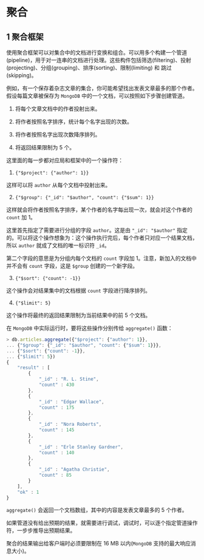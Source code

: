 # 聚合

## 1 聚合框架

使用聚合框架可以对集合中的文档进行变换和组合。可以用多个构建一个管道 (pipeline)，用于对一连串的文档进行处理。这些构件包括筛选(filtering)、投射(projecting)、分组(grouping)、排序(sorting)、限制(limiting) 和 跳过(skipping)。

例如，有一个保存着杂志文章的集合，你可能希望找出发表文章最多的那个作者。假设每篇文章被保存为 `MongoDB` 中的一个文档，可以按照如下步骤创建管道。

1. 将每个文章文档中的作者投射出来。

2. 将作者按照名字排序，统计每个名字出现的次数。

3. 将作者按照名字出现次数降序排列。

4. 将返回结果限制为 5 个。

这里面的每一步都对应局和框架中的一个操作符：

1. `{"$project": {"author": 1}}`

这样可以将 `author` 从每个文档中投射出来。

2. `{"$group": {"_id": "$author", "count": {"$sum": 1}}`

这样就会将作者按照名字排序，某个作者的名字每出现一次，就会对这个作者的 `count` 加 1。

这里首先指定了需要进行分组的字段 `author`。这是由 `"_id": "$author"` 指定的。可以将这个操作想象为：这个操作执行完后，每个作者只对应一个结果文档，所以 `author` 就成了文档的唯一标识符 `_id`。

第二个字段的意思是为分组内每个文档的 `count` 字段加 1。注意，新加入的文档中并不会有 `count` 字段，这是 `$group` 创建的一个新字段。

3. `{"$sort": {"count": -1}}`

这个操作会对结果集中的文档根据 `count` 字段进行降序排列。

4. `{"$limit": 5}`

这个操作将最终的返回结果限制为当前结果中的前 5 个文档。

在 `MongoDB` 中实际运行时，要将这些操作分别传给 `aggregate()` 函数：

```js
> db.articles.aggregate({"$project": {"author": 1}},
... {"$group": {"_id": "$author", "count": {"$sum": 1}}},
... {"$sort": {"count": -1}},
... {"$limit": 5})
{
    "result" : [
        {
            "_id" : "R. L. Stine",                
            "count" : 430
        },
        {
            "_id" : "Edgar Wallace",
            "count" : 175
        },
        {
            "_id" : "Nora Roberts",
            "count" : 145
        },
        {
            "_id" : "Erle Stanley Gardner",
            "count" : 140
        },
        {
            "_id" : "Agatha Christie",
            "count" : 85
        }
    ],
    "ok" : 1
}
```

`aggregate()` 会返回一个文档数组，其中的内容是发表文章最多的 5 个作者。

如果管道没有给出预期的结果，就需要进行调试，调试时，可以逐个指定管道操作符，一步步推导出预期结果。

聚合的结果输出给客户端时必须要限制在 16 MB 以内(`MongoDB` 支持的最大响应消息大小)。